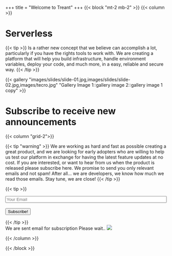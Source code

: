+++
title = "Welcome to Treant"
+++
{{< block "mt-2 mb-2" >}}
{{< column >}}

# Serverless 
{{< tip >}}
Is a rather new concept that we believe can accomplish a lot, particularly if you have the rights tools to work with. We are creating a platform that will help you build infrastructure, handle environment variables, deploy your code, and much more, in a easy, reliable and secure way.
{{< /tip >}}

{{< gallery "images/slides/slide-01.jpg,images/slides/slide-02.jpg,images/tecro.jpg" "Gallery Image 1::gallery image 2::gallery image 1 copy" >}}

# Subscribe to receive new **announcements**




{{< column "grid-2">}}

{{< tip "warning" >}}
We are working as hard and fast as possible creating a great product, and we are looking for early adopters who are willing to help us test our platform in exchange for having the latest feature updates at no cost. If you are interested, or want to hear from us when the product is released please subscribe here. We promise to send you only relevant emails and not spam! After all... we are developers, we know how much we read those emails. Stay tune, we are close!
{{< /tip >}}

{{< tip >}}
<form action=""  id="sampleForm">
	<div >
	  <input type="email" name="email" class="search_field" placeholder="Your Email" style="width: 100%" required>
	</div>
	<div >
	  <input type="hidden" name="subject" class="search_field"  placeholder="Subject" value="Subscribe">
	</div>
    <div >
	  <input type="hidden" name="html" class="search_field"  placeholder="Message"  value="New subscriber: ">
	</div>
	<br>
    <button type="submit"  class="button search_field" id="btnSubmit">Subscribe!</button>
</form>
{{< /tip >}}

<div class="modal" class="modal" id="myModal">
  <div class="modal-content">
    We are sent email for subscription
    Please wait..
    <img class='img' src='../images/sleep.gif'>
  </div>
</div>
<script type="module" src="../js/app.js"></script>


{{< /column >}}






{{< /block >}}

